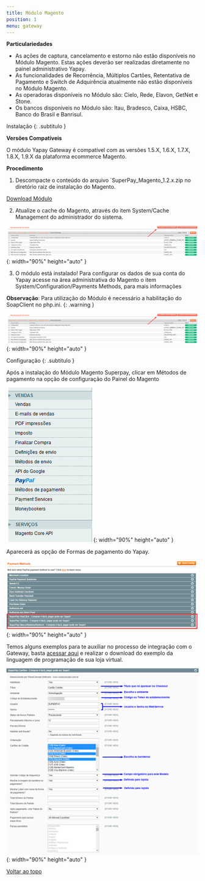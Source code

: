 ```yaml
---
title: Módulo Magento
position: 1
menu: gateway
---
```



**Particulariedades**


* As ações de captura, cancelamento e estorno não estão disponíveis no Módulo Magento. Estas ações deverão ser realizadas diretamente no painel administrativo Yapay.
* As funcionalidades de Recorrência, Múltiplos Cartões, Retentativa de Pagamento e Switch de Adquirência atualmente não estão disponíveis no Módulo Magento.
* As operadoras disponíveis no Módulo são: Cielo, Rede, Elavon, GetNet e Stone.
* Os bancos disponíveis no Módulo são: Itau, Bradesco, Caixa, HSBC, Banco do Brasil e Banrisul.


Instalação
{: .subtitulo }

**Versões Compatíveis**

O módulo Yapay Gateway é compatível com as versões 1.5.X, 1.6.X, 1.7.X, 1.8.X, 1.9.X da plataforma ecommerce Magento.

**Procedimento**

1. Descompacte o conteúdo do arquivo `SuperPay_Magento_1.2.x.zip no diretório raiz de instalação do Magento.

<a href="http://integracao.traycheckout.com.br/documentacao/download/plugins/gateway/SuperPay_Magento_1_2_18.zip" class="btn  btn-default btn-wide btn-call-to-action btnMagento"><i class="fa fa-arrow-circle-down" aria-hidden="true"></i>Download Módulo</a>

2. Atualize o cache do Magento, através do item System/Cache Management do administrador do sistema.

![Módulo Magento Yapay Gateway](/images/gateway/servicos/Cache_Magento.png "Módulo Magento Yapay Gateway"){: width="90%" height="auto" }

3. O módulo está instalado! Para configurar os dados de sua conta do Yapay acesse na área administrativa do Magento o item System/Configuration/Payments Methods, para mais informações 

**Observação**: Para utilização do Módulo é necessário a habilitação do SoapClient no php.ini.
{: .warning }

![Módulo Magento Yapay Gateway](/images/gateway/servicos/Cache_Magento.png "Módulo Magento Yapay Gateway"){: width="90%" height="auto" }


Configuração
{: .subtitulo }

Após a instalação do Módulo Magento Superpay, clicar em Métodos de pagamento na opção de configuração do Painel do Magento

![Módulo Magento Yapay Gateway](/images/gateway/servicos/MenuMagento.png "Módulo Magento Yapay Gateway"){: width="90%" height="auto" }


Aparecerá as opção de Formas de pagamento do Yapay.

![Módulo Magento Yapay Gateway](/images/gateway/servicos/ModuloMagento.png "Módulo Magento Yapay Gateway"){: width="90%" height="auto" }

Temos alguns exemplos para te auxiliar no processo de integração com o Gateway, basta <a href="https://superpay.acelerato.com/base-de-conhecimento/#/artigos/2" target="_blank" class="linkPadraoVerde">acessar aqui</a> e realizar o download do exemplo da linguagem de programação de sua loja virtual.


![Módulo Magento Yapay Gateway](/images/gateway/servicos/ModuloMagento2.png "Módulo Magento Yapay Gateway"){: width="90%" height="auto" }


<div class="voltar-ao-topo"><a href="#"><i class="fa fa-arrow-up" aria-hidden="true"></i>Voltar ao topo</a></div>